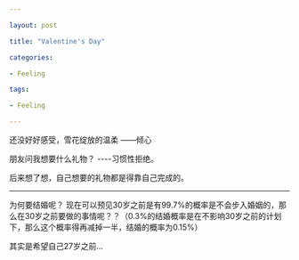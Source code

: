 ```yaml
---

layout: post

title: "Valentine's Day"

categories:

- Feeling

tags:

- Feeling

---
```




还没好好感受，雪花绽放的温柔 ——倾心



朋友问我想要什么礼物？ ----习惯性拒绝。

后来想了想，自己想要的礼物都是得靠自己完成的。



---
为何要结婚呢？
现在可以预见30岁之前是有99.7%的概率是不会步入婚姻的，那么在30岁之前要做的事情呢？？（0.3%的结婚概率是在不影响30岁之前的计划下，那么这个概率得再减掉一半，结婚的概率为0.15%）

其实是希望自己27岁之前...



